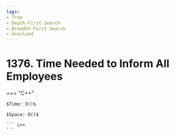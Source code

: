 ```yaml
---
tags:
- Tree
- Depth-First Search
- Breadth-First Search
- Unsolved
---
```



# 1376. Time Needed to Inform All Employees

=== "C++"

    $Time: O()$

    $Space: O()$

    ``` c++
    ```